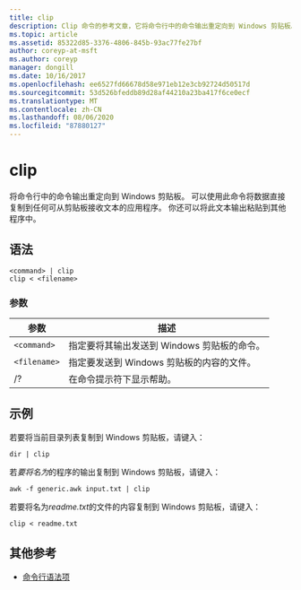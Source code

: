 ```yaml
---
title: clip
description: Clip 命令的参考文章，它将命令行中的命令输出重定向到 Windows 剪贴板。
ms.topic: article
ms.assetid: 85322d85-3376-4806-845b-93ac77fe27bf
author: coreyp-at-msft
ms.author: coreyp
manager: dongill
ms.date: 10/16/2017
ms.openlocfilehash: ee6527fd66678d58e971eb12e3cb92724d50517d
ms.sourcegitcommit: 53d526bfeddb89d28af44210a23ba417f6ce0ecf
ms.translationtype: MT
ms.contentlocale: zh-CN
ms.lasthandoff: 08/06/2020
ms.locfileid: "87880127"
---
```

# <a name="clip"></a>clip

将命令行中的命令输出重定向到 Windows 剪贴板。 可以使用此命令将数据直接复制到任何可从剪贴板接收文本的应用程序。 你还可以将此文本输出粘贴到其他程序中。

## <a name="syntax"></a>语法

```
<command> | clip
clip < <filename>
```

### <a name="parameters"></a>参数

| 参数 | 描述 |
| --------- | ----------- |
| `<command>` | 指定要将其输出发送到 Windows 剪贴板的命令。 |
| `<filename>` | 指定要发送到 Windows 剪贴板的内容的文件。 |
| /? | 在命令提示符下显示帮助。 |

## <a name="examples"></a>示例

若要将当前目录列表复制到 Windows 剪贴板，请键入：

```
dir | clip
```

若*要将名为*的程序的输出复制到 Windows 剪贴板，请键入：

```
awk -f generic.awk input.txt | clip
```

若要将名为*readme.txt*的文件的内容复制到 Windows 剪贴板，请键入：

```
clip < readme.txt
```

## <a name="additional-references"></a>其他参考

- [命令行语法项](command-line-syntax-key.md)